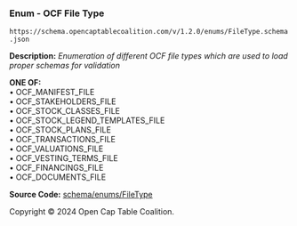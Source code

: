 ### Enum - OCF File Type

`https://schema.opencaptablecoalition.com/v/1.2.0/enums/FileType.schema.json`

**Description:** _Enumeration of different OCF file types which are used to load proper schemas for validation_

**ONE OF:**</br>&bull; OCF_MANIFEST_FILE </br>&bull; OCF_STAKEHOLDERS_FILE </br>&bull; OCF_STOCK_CLASSES_FILE </br>&bull; OCF_STOCK_LEGEND_TEMPLATES_FILE </br>&bull; OCF_STOCK_PLANS_FILE </br>&bull; OCF_TRANSACTIONS_FILE </br>&bull; OCF_VALUATIONS_FILE </br>&bull; OCF_VESTING_TERMS_FILE </br>&bull; OCF_FINANCINGS_FILE </br>&bull; OCF_DOCUMENTS_FILE

**Source Code:** [schema/enums/FileType](../../../../schema/enums/FileType.schema.json)

Copyright © 2024 Open Cap Table Coalition.
